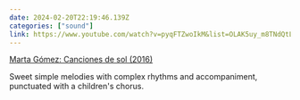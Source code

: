 ```yaml
---
date: 2024-02-20T22:19:46.139Z
categories: ["sound"]
link: https://www.youtube.com/watch?v=pyqFTZwoIkM&list=OLAK5uy_m8TNdQtLndjcK-ZRzmRIY3Y-Us_0zMrzo
---
```

[Marta Gómez: Canciones de sol (2016)](https://www.youtube.com/watch?v=pyqFTZwoIkM&list=OLAK5uy_m8TNdQtLndjcK-ZRzmRIY3Y-Us_0zMrzo)

Sweet simple melodies with complex rhythms and accompaniment, punctuated with a children's chorus.

